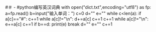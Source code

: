 #＃ - 
#python编写英汉词典
with open("dict.txt",encoding="utf8") as fp:
    a=fp.read()
    b=input("输入单词：")
    c=0
    d=""
    e=""
    while c<len(a):
        if a[c]=="#":
            c+=1
            while a[c]!="\n":
                d+=a[c]
                c+=1
            c+=1
            while a[c]!="\n":
                e+=a[c]
                c+=1
            if b==d:
                print(e)
                break
            d=""
            e=""
        c+=1

